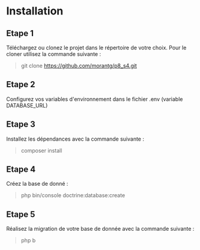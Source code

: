 # Installation

## Etape 1

Téléchargez ou clonez le projet dans le répertoire de votre choix. Pour le cloner utilisez la commande suivante :

> git clone https://github.com/morantg/p8_s4.git

## Etape 2

Configurez vos variables d'environnement dans le fichier .env (variable DATABASE_URL)

## Etape 3

Installez les dépendances avec la commande suivante :

> composer install

## Etape 4

Créez la base de donné :

> php bin/console doctrine:database:create

## Etape 5

Réalisez la migration de votre base de donnée avec la commande suivante :

> php b